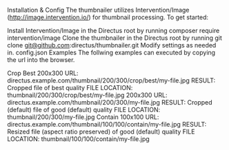 Installation & Config
The thumbnailer utilizes Intervention/Image (http://image.intervention.io/) for thumbnail processing. To get started:

Install Intervention/Image in the Directus root by running composer require intervention/image
Clone the thumbnailer in the Directus root by running git clone git@github.com:directus/thumbnailer.git
Modify settings as needed in. config.json
Examples
The follwing examples can executed by copying the url into the browser.

Crop Best 200x300
URL: directus.example.com/thumbnail/200/300/crop/best/my-file.jpg
RESULT: Cropped file of best quality
FILE LOCATION: thumbnail/200/300/crop/best/my-file.jpg
200x300
URL: directus.example.com/thumbnail/200/300/my-file.jpg
RESULT: Cropped (default) file of good (default) quality
FILE LOCATION: thumbnail/200/300/my-file.jpg
Contain 100x100
URL: directus.example.com/thumbnail/100/100/contain/my-file.jpg
RESULT: Resized file (aspect ratio preserved) of good (default) quality
FILE LOCATION: thumbnail/100/100/contain/my-file.jpg